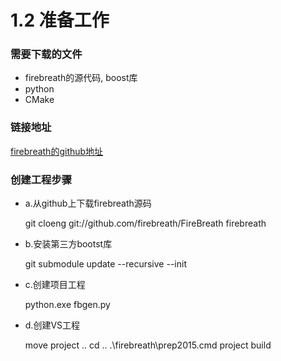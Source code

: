 # 1.2 准备工作

### 需要下载的文件
- firebreath的源代码, boost库
- python
- CMake

### 链接地址
[firebreath的github地址](https://github.com/firebreath)

### 创建工程步骤
- a.从github上下载firebreath源码

    git cloeng git://github.com/firebreath/FireBreath firebreath

- b.安装第三方bootst库

    git submodule update --recursive --init

- c.创建项目工程

    python.exe fbgen.py

- d.创建VS工程

    move project ..
    cd ..
    .\firebreath\prep2015.cmd project build